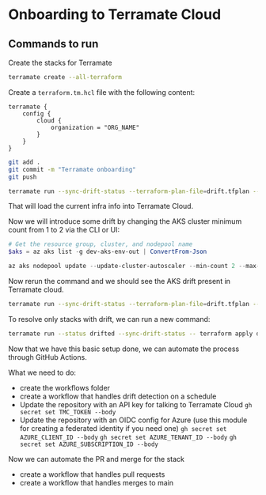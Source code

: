 # Onboarding to Terramate Cloud

## Commands to run

Create the stacks for Terramate

```bash
terramate create --all-terraform
```

Create a `terraform.tm.hcl` file with the following content:

```hcl
terramate {
    config {
        cloud {
            organization = "ORG_NAME"
        }
    }
}
```

```bash
git add .
git commit -m "Terramate onboarding"
git push
```

```bash
terramate run --sync-drift-status --terraform-plan-file=drift.tfplan --continue-on-error -- terraform plan -detailed-exitcode -out drift.tfplan
```

That will load the current infra info into Terramate Cloud.

Now we will introduce some drift by changing the AKS cluster minimum count from 1 to 2 via the CLI or UI:

```powershell
# Get the resource group, cluster, and nodepool name
$aks = az aks list -g dev-aks-env-out | ConvertFrom-Json

az aks nodepool update --update-cluster-autoscaler --min-count 2 --max-count 4 -g dev-aks-env-out --cluster-name $aks.name -n $aks.agentPoolProfiles.name[1]
```

Now rerun the command and we should see the AKS drift present in Terramate cloud.

```bash
terramate run --sync-drift-status --terraform-plan-file=drift.tfplan --continue-on-error -- terraform plan -detailed-exitcode -out drift.tfplan
```

To resolve only stacks with drift, we can run a new command:

```bash
terramate run --status drifted --sync-drift-status -- terraform apply drift.tfplan
```

Now that we have this basic setup done, we can automate the process through GitHub Actions.

What we need to do:

* create the workflows folder
* create a workflow that handles drift detection on a schedule
* Update the repository with an API key for talking to Terramate Cloud
  `gh secret set TMC_TOKEN --body`
* Update the repository with an OIDC config for Azure (use this module for creating a federated identity if you need one)
  `gh secret set AZURE_CLIENT_ID --body`
  `gh secret set AZURE_TENANT_ID --body`
  `gh secret set AZURE_SUBSCRIPTION_ID --body`

Now we can automate the PR and merge for the stack

* create a workflow that handles pull requests
* create a workflow that handles merges to main
